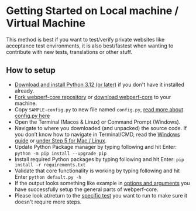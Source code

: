 # Getting Started on Local machine / Virtual Machine

This method is best if you want to test/verify private websites like acceptance test environments,
it is also best/fastest when wanting to contribute with new tests, translations or other stuff.

## How to setup
- [Download and install Python 3.12 (or later)](https://www.python.org/downloads/) if you don't have it installed already.
- [Fork webperf-core repository](https://github.com/Webperf-se/webperf_core/fork?fragment=1) or [download webperf-core](https://github.com/Webperf-se/webperf_core/archive/refs/heads/main.zip) to your machine.
- Copy `SAMPLE-config.py` to new file named `config.py`, [read more about config.py here](config-py.md)
- Open the Terminal (Macos & Linux) or Command Prompt (Windows).
- Navigate to where you downloaded (and unpacked) the source code. If you don’t know how to navigate in Terminal/CMD, read the [Windows guide](https://www.digitalcitizen.life/command-prompt-how-use-basic-commands) or [under Step 5 for Mac / Linux](https://computers.tutsplus.com/tutorials/navigating-the-terminal-a-gentle-introduction--mac-3855).
- Update Python Package manager by typing following and hit Enter: `python -m pip install --upgrade pip`
- Install required Python packages by typing following and hit Enter: `pip install -r requirements.txt`
- Validate that core functionality is working by typing following and hit Enter `python default.py -h`
- If the output looks something like example in [options and arguments](getting-started.md#options-and-arguments) you have successfully setup the general parts of webperf-core.
- Please look at/return to the [specific test](tests/README.md) you want to run to make sure it doesn't require more steps.